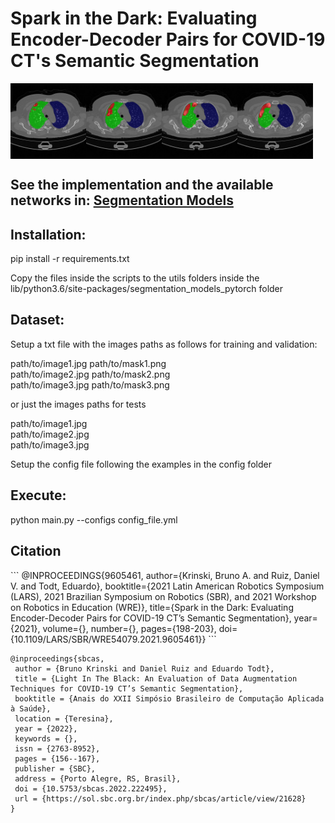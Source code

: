 <h1>Spark in the Dark: Evaluating Encoder-Decoder Pairs for COVID-19 CT's Semantic Segmentation</h1>

<div style="display:flex;">
    <img src='images/img1.jpg' style="width:24%;">
    <img src='images/img2.jpg' style="width:24%;">
    <img src='images/img3.jpg' style="width:24%;">
    <img src='images/img4.jpg' style="width:24%;">
</div>

<h2>See the implementation and the available networks in: <a href="https://github.com/qubvel/segmentation_models.pytorch" target="_blank">Segmentation Models</a></h2>

<h2>Installation:</h2>

<p>pip install -r requirements.txt</p>

<p>Copy the files inside the scripts to the utils folders inside the lib/python3.6/site-packages/segmentation_models_pytorch folder</p>

<h2>Dataset:</h2>

<p>Setup a txt file with the images paths as follows for training and validation:</p>

<p>path/to/image1.jpg path/to/mask1.png <br>
path/to/image2.jpg path/to/mask2.png <br>
path/to/image3.jpg path/to/mask3.png</p>

<p>or just the images paths for tests</p>
<p>path/to/image1.jpg<br>
path/to/image2.jpg<br>
path/to/image3.jpg</p>

<p>Setup the config file following the examples in the config folder</p>

<h2>Execute:</h2>
<p>python main.py --configs config_file.yml</p>

<h2>Citation</h2>
```
@INPROCEEDINGS{9605461,
  author={Krinski, Bruno A. and Ruiz, Daniel V. and Todt, Eduardo},
  booktitle={2021 Latin American Robotics Symposium (LARS), 2021 Brazilian Symposium on Robotics (SBR), and 2021 Workshop on Robotics in Education (WRE)}, 
  title={Spark in the Dark: Evaluating Encoder-Decoder Pairs for COVID-19 CT’s Semantic Segmentation}, 
  year={2021},
  volume={},
  number={},
  pages={198-203},
  doi={10.1109/LARS/SBR/WRE54079.2021.9605461}}
```

```
@inproceedings{sbcas,
 author = {Bruno Krinski and Daniel Ruiz and Eduardo Todt},
 title = {Light In The Black: An Evaluation of Data Augmentation Techniques for COVID-19 CT’s Semantic Segmentation},
 booktitle = {Anais do XXII Simpósio Brasileiro de Computação Aplicada à Saúde},
 location = {Teresina},
 year = {2022},
 keywords = {},
 issn = {2763-8952},
 pages = {156--167},
 publisher = {SBC},
 address = {Porto Alegre, RS, Brasil},
 doi = {10.5753/sbcas.2022.222495},
 url = {https://sol.sbc.org.br/index.php/sbcas/article/view/21628}
}
```
